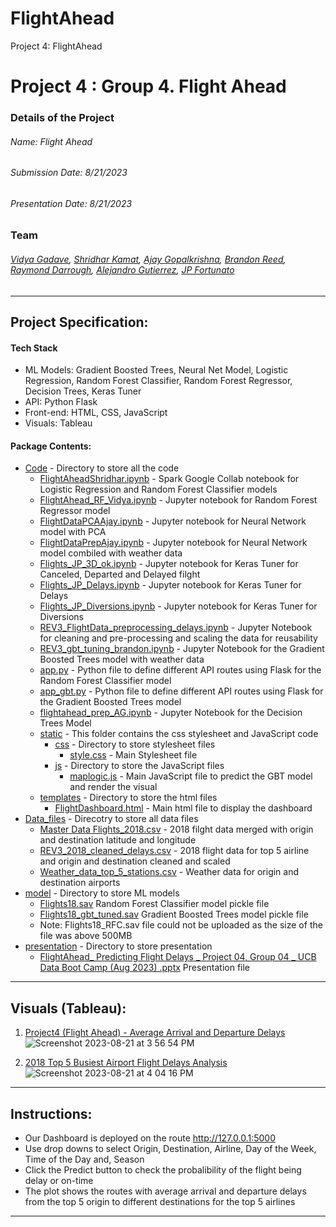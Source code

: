 # FlightAhead
Project 4: FlightAhead

# Project 4 : Group 4. Flight Ahead

### Details of the Project 
###### Name: Flight Ahead
###### Submission Date: 8/21/2023
###### Presentation Date: 8/21/2023

### Team
###### [Vidya Gadave](https://github.com/VidyaGadave), [Shridhar Kamat](https://github.com/shriparna), [Ajay Gopalkrishna](https://github.com/ajoyg), [Brandon Reed](https://github.com/B-the-Reed), [Raymond Darrough](https://github.com/raymonddarrough), [Alejandro Gutierrez](https://github.com/alejfxguti), [JP Fortunato](https://github.com/joaopedrofortunato)
<hr>

## Project Specification:
#### Tech Stack
- ML Models: Gradient Boosted Trees, Neural Net Model, Logistic Regression, Random Forest Classifier, Random Forest Regressor, Decision Trees, Keras Tuner
- API: Python Flask
- Front-end: HTML, CSS, JavaScript
- Visuals: Tableau

#### Package Contents:
- [Code](https://github.com/shriparna/FlightAhead/tree/main/code) - Directory to store all the code
   - [FlightAheadShridhar.ipynb](https://github.com/shriparna/FlightAhead/blob/main/code/FlightAheadShridhar.ipynb) - Spark Google Collab notebook for Logistic Regression and Random Forest Classifier models
   - [FlightAhead_RF_Vidya.ipynb](https://github.com/shriparna/FlightAhead/blob/main/code/FlightAhead_RF_Vidya.ipynb) - Jupyter notebook for Random Forest Regressor model
   - [FlightDataPCAAjay.ipynb](https://github.com/shriparna/FlightAhead/blob/main/code/FlightDataPCAAjay.ipynb) - Jupyter notebook for Neural Network model with PCA
   - [FlightDataPrepAjay.ipynb](https://github.com/shriparna/FlightAhead/blob/main/code/FlightDataPrepAjay.ipynb) - Jupyter notebook for Neural Network model combiled with weather data
   - [Flights_JP_3D_ok.ipynb](https://github.com/shriparna/FlightAhead/blob/main/code/Flights_JP_3D_ok.ipynb) - Jupyter notebook for Keras Tuner for Canceled, Departed and Delayed filght
   - [Flights_JP_Delays.ipynb](https://github.com/shriparna/FlightAhead/blob/main/code/Flights_JP_Delays.ipynb) - Jupyter notebook for Keras Tuner for Delays
   - [Flights_JP_Diversions.ipynb](https://github.com/shriparna/FlightAhead/blob/main/code/Flights_JP_Diversions.ipynb) - Jupyter notebook for Keras Tuner for Diversions
   - [REV3_FlightData_preprocessing_delays.ipynb](https://github.com/shriparna/FlightAhead/blob/main/code/REV3_FlightData_preprocessing_delays.ipynb) - Jupyter Notebook for cleaning and pre-processing and scaling the data for reusability
   - [REV3_gbt_tuning_brandon.ipynb](https://github.com/shriparna/FlightAhead/blob/main/code/REV3_gbt_tuning_brandon.ipynb) - Jupyter Notebook for the Gradient Boosted Trees model with weather data
   - [app.py](https://github.com/shriparna/FlightAhead/blob/main/code/app.py) - Python file to define different API routes using Flask for the Random Forest Classifier model
   - [app_gbt.py](https://github.com/shriparna/FlightAhead/blob/main/code/app_gbt.py) - Python file to define different API routes using Flask for the Gradient Boosted Trees model
   - [flightahead_prep_AG.ipynb](https://github.com/shriparna/FlightAhead/blob/main/code/flightahead_prep_AG.ipynb) - Jupyter Notebook for the Decision Trees Model
   - [static](https://github.com/shriparna/FlightAhead/tree/main/code/static) - This folder contains the css stylesheet and JavaScript code
        - [css](https://github.com/shriparna/FlightAhead/tree/main/code/static/css) - Directory to store stylesheet files
            - [style.css](https://github.com/shriparna/FlightAhead/blob/main/code/static/css/style.css) - Main Stylesheet file 
        - [js](https://github.com/shriparna/FlightAhead/tree/main/code/static/js) -  Directory to store the JavaScript files
            - [maplogic.js](https://github.com/shriparna/FlightAhead/blob/main/code/static/js/maplogic.js) - Main JavaScript file to predict the GBT model and render the visual
   - [templates](https://github.com/shriparna/FlightAhead/tree/main/code/templates) - Directory to store the html files
        - [FlightDashboard.html](https://github.com/shriparna/FlightAhead/blob/main/code/templates/FlightDashboard.html) - Main html file to display the dashboard
- [Data_files](https://github.com/shriparna/FlightAhead/tree/main/Data_files) - Direcotry to store all data files
    - [Master Data Flights_2018.csv](https://github.com/shriparna/FlightAhead/blob/main/Data_files/Master%20Data%20Flights_2018.csv) - 2018 filght data merged with origin and destination latitude and longitude
    - [REV3_2018_cleaned_delays.csv](https://github.com/shriparna/FlightAhead/blob/main/Data_files/REV3_2018_cleaned_delays.csv) - 2018 flight data for top 5 airline and origin and destination cleaned and scaled
    - [Weather_data_top_5_stations.csv](https://github.com/shriparna/FlightAhead/blob/main/Data_files/Weather_data_top_5_stations.csv) - Weather data for origin and destination airports
- [model](https://github.com/shriparna/FlightAhead/tree/main/model) - Directory to store ML models
    - [Flights18.sav](https://github.com/shriparna/FlightAhead/blob/main/model/Flights18.sav) Random Forest Classifier model pickle file
    - [Flights18_gbt_tuned.sav](https://github.com/shriparna/FlightAhead/blob/main/model/Flights18_gbt_tuned.sav) Gradient Boosted Trees model pickle file
    - Note: Flights18_RFC.sav file could not be uploaded as the size of the file was above 500MB
- [presentation](https://github.com/shriparna/FlightAhead/tree/main/presentation) - Directory to store presentation
    - [FlightAhead_ Predicting Flight Delays _ Project 04, Group 04 _ UCB Data Boot Camp (Aug 2023) .pptx](https://github.com/shriparna/FlightAhead/blob/main/presentation/FlightAhead_%20Predicting%20Flight%20Delays%20_%20Project%2004%2C%20Group%2004%20_%20UCB%20Data%20Boot%20Camp%20(Aug%202023)%20.pptx) Presentation file

<hr>

## Visuals (Tableau):

1. [Project4 (Flight Ahead) - Average Arrival and Departure Delays](https://public.tableau.com/app/profile/shridhar.kamat6308/viz/Project4FlightAhead-AverageArrivalandDepartureDelays/AvgDelay?publish=yes)
![Screenshot 2023-08-21 at 3 56 54 PM](https://github.com/shriparna/FlightAhead/assets/71340748/911a0c9e-a02c-416c-b2be-4c49a8ea5f7b)


2. [2018 Top 5 Busiest Airport Flight Delays Analysis](https://public.tableau.com/app/profile/alejandro.gutierrez4671/viz/2018Top5BusiestAirportFlightDelaysAnalysis/2018Top5BusiestAirportsFlightDelayAnalysis?publish=yes)
![Screenshot 2023-08-21 at 4 04 16 PM](https://github.com/shriparna/FlightAhead/assets/71340748/e69d726e-a5ad-4cae-8d48-cf9ced70269e)

<hr>

## Instructions:
- Our Dashboard is deployed on the route http://127.0.0.1:5000
- Use drop downs to select Origin, Destination, Airline, Day of the Week, Time of the Day and, Season 
- Click the Predict button to check the probalibility of the flight being delay or on-time
- The plot shows the routes with average arrival and departure delays from the top 5 origin to different destinations for the top 5 airlines
<hr>
